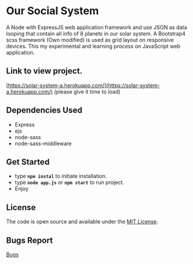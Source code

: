 # Our Social System

A Node with ExpressJS web application framework and use JSON as data looping that contain all info of 8 planets in our solar system.  A Bootstrap4 scss framework (Own modified) is used as grid layout on responsive devices. This my experimental and learning process on JavaScript web application. 

## Link to view project. 
[https://solar-system-a.herokuapp.com/](https://solar-system-a.herokuapp.com/) (please give it time to load)

## Dependencies Used

- Express
- ejs
- node-sass
- node-sass-middleware

## Get Started

- type **`npm instal`** to initiate installation.
- type  **`node app.js`** or **`npm start`** to run project. 
- Enjoy

## License

The code is open source and available under the [MIT License](https://github.com/aprather51/Solar_System/blob/master/LICENSE.md).

## Bugs Report

[Bugs](https://github.com/aprather51/Solar_System/issues)






